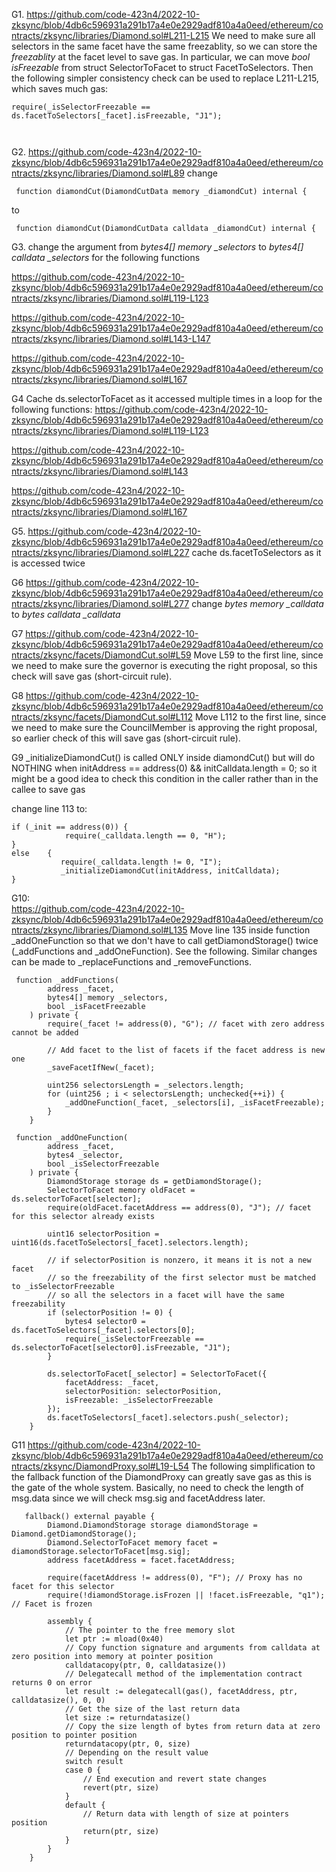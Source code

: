 
G1. https://github.com/code-423n4/2022-10-zksync/blob/4db6c596931a291b17a4e0e2929adf810a4a0eed/ethereum/contracts/zksync/libraries/Diamond.sol#L211-L215
We need to make sure all selectors in the same facet have the same freezablity, so we can store the *freezablity* at the facet level to save gas. In particular, we can move *bool isFreezable* from struct SelectorToFacet to struct FacetToSelectors. Then the following simpler consistency check can be used to replace L211-L215, which saves much gas:
```
require(_isSelectorFreezable == ds.facetToSelectors[_facet].isFreezable, "J1");



```

G2. https://github.com/code-423n4/2022-10-zksync/blob/4db6c596931a291b17a4e0e2929adf810a4a0eed/ethereum/contracts/zksync/libraries/Diamond.sol#L89
change
```
 function diamondCut(DiamondCutData memory _diamondCut) internal {
```
to
```
 function diamondCut(DiamondCutData calldata _diamondCut) internal {
```

G3. change the argument from *bytes4[] memory _selectors* to *bytes4[] calldata _selectors* for the following functions

https://github.com/code-423n4/2022-10-zksync/blob/4db6c596931a291b17a4e0e2929adf810a4a0eed/ethereum/contracts/zksync/libraries/Diamond.sol#L119-L123

https://github.com/code-423n4/2022-10-zksync/blob/4db6c596931a291b17a4e0e2929adf810a4a0eed/ethereum/contracts/zksync/libraries/Diamond.sol#L143-L147

https://github.com/code-423n4/2022-10-zksync/blob/4db6c596931a291b17a4e0e2929adf810a4a0eed/ethereum/contracts/zksync/libraries/Diamond.sol#L167

G4 Cache ds.selectorToFacet as it accessed multiple times in a loop for the following functions: 
 https://github.com/code-423n4/2022-10-zksync/blob/4db6c596931a291b17a4e0e2929adf810a4a0eed/ethereum/contracts/zksync/libraries/Diamond.sol#L119-L123

 https://github.com/code-423n4/2022-10-zksync/blob/4db6c596931a291b17a4e0e2929adf810a4a0eed/ethereum/contracts/zksync/libraries/Diamond.sol#L143

https://github.com/code-423n4/2022-10-zksync/blob/4db6c596931a291b17a4e0e2929adf810a4a0eed/ethereum/contracts/zksync/libraries/Diamond.sol#L167

G5. https://github.com/code-423n4/2022-10-zksync/blob/4db6c596931a291b17a4e0e2929adf810a4a0eed/ethereum/contracts/zksync/libraries/Diamond.sol#L227
cache ds.facetToSelectors as it is accessed twice

G6 https://github.com/code-423n4/2022-10-zksync/blob/4db6c596931a291b17a4e0e2929adf810a4a0eed/ethereum/contracts/zksync/libraries/Diamond.sol#L277
change *bytes memory _calldata* to *bytes calldata _calldata*

G7 https://github.com/code-423n4/2022-10-zksync/blob/4db6c596931a291b17a4e0e2929adf810a4a0eed/ethereum/contracts/zksync/facets/DiamondCut.sol#L59
Move L59 to the first line, since we need to make sure the governor is executing the right proposal, so this check will save gas (short-circuit rule).

G8  https://github.com/code-423n4/2022-10-zksync/blob/4db6c596931a291b17a4e0e2929adf810a4a0eed/ethereum/contracts/zksync/facets/DiamondCut.sol#L112
Move L112 to the first line, since we need to make sure the CouncilMember is approving the right proposal, so earlier check of this will save gas (short-circuit rule).

G9 _initializeDiamondCut() is called ONLY inside diamondCut() but will do NOTHING when 
initAddress == address(0) && initCalldata.length = 0; so it might be a good idea to check this condition in the caller
rather than in the callee to save gas

change line 113 to:
```
if (_init == address(0)) {
            require(_calldata.length == 0, "H"); 
} 
else    {
           require(_calldata.length != 0, "I"); 
           _initializeDiamondCut(initAddress, initCalldata);
}

```
G10:  
https://github.com/code-423n4/2022-10-zksync/blob/4db6c596931a291b17a4e0e2929adf810a4a0eed/ethereum/contracts/zksync/libraries/Diamond.sol#L135
Move line 135 inside function _addOneFunction so that we don't have to call getDiamondStorage() twice (_addFunctions and _addOneFunction). See the following. Similar changes can be made to _replaceFunctions and _removeFunctions. 

```
 function _addFunctions(
        address _facet,
        bytes4[] memory _selectors,
        bool _isFacetFreezable
    ) private {
        require(_facet != address(0), "G"); // facet with zero address cannot be added

        // Add facet to the list of facets if the facet address is new one
        _saveFacetIfNew(_facet);

        uint256 selectorsLength = _selectors.length;
        for (uint256 ; i < selectorsLength; unchecked{++i}) {
            _addOneFunction(_facet, _selectors[i], _isFacetFreezable);
        }
    }

 function _addOneFunction(
        address _facet,
        bytes4 _selector,
        bool _isSelectorFreezable
    ) private {
        DiamondStorage storage ds = getDiamondStorage();
        SelectorToFacet memory oldFacet = ds.selectorToFacet[selector];
        require(oldFacet.facetAddress == address(0), "J"); // facet for this selector already exists

        uint16 selectorPosition = uint16(ds.facetToSelectors[_facet].selectors.length);

        // if selectorPosition is nonzero, it means it is not a new facet
        // so the freezability of the first selector must be matched to _isSelectorFreezable
        // so all the selectors in a facet will have the same freezability
        if (selectorPosition != 0) {
            bytes4 selector0 = ds.facetToSelectors[_facet].selectors[0];
            require(_isSelectorFreezable == ds.selectorToFacet[selector0].isFreezable, "J1");
        }

        ds.selectorToFacet[_selector] = SelectorToFacet({
            facetAddress: _facet,
            selectorPosition: selectorPosition,
            isFreezable: _isSelectorFreezable
        });
        ds.facetToSelectors[_facet].selectors.push(_selector);
    }

```


G11 https://github.com/code-423n4/2022-10-zksync/blob/4db6c596931a291b17a4e0e2929adf810a4a0eed/ethereum/contracts/zksync/DiamondProxy.sol#L19-L54
The following simplification to the fallback function of the DiamondProxy can greatly save gas as this is the gate of the whole system. Basically, no need to check the length of msg.data since we will check msg.sig and facetAddress later. 
```
   fallback() external payable {
        Diamond.DiamondStorage storage diamondStorage = Diamond.getDiamondStorage();
        Diamond.SelectorToFacet memory facet = diamondStorage.selectorToFacet[msg.sig];
        address facetAddress = facet.facetAddress;

        require(facetAddress != address(0), "F"); // Proxy has no facet for this selector
        require(!diamondStorage.isFrozen || !facet.isFreezable, "q1"); // Facet is frozen

        assembly {
            // The pointer to the free memory slot
            let ptr := mload(0x40)
            // Copy function signature and arguments from calldata at zero position into memory at pointer position
            calldatacopy(ptr, 0, calldatasize())
            // Delegatecall method of the implementation contract returns 0 on error
            let result := delegatecall(gas(), facetAddress, ptr, calldatasize(), 0, 0)
            // Get the size of the last return data
            let size := returndatasize()
            // Copy the size length of bytes from return data at zero position to pointer position
            returndatacopy(ptr, 0, size)
            // Depending on the result value
            switch result
            case 0 {
                // End execution and revert state changes
                revert(ptr, size)
            }
            default {
                // Return data with length of size at pointers position
                return(ptr, size)
            }
        }
    }
```



